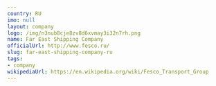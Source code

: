 ```yaml
---
country: RU
imo: null
layout: company
logo: /img/n3nub8cje8zv8d6xvmay3i32n7rh.png
name: Far East Shipping Company
officialUrl: http://www.fesco.ru/
slug: far-east-shipping-company-ru
tags:
- company
wikipediaUrl: https://en.wikipedia.org/wiki/Fesco_Transport_Group
---
```

